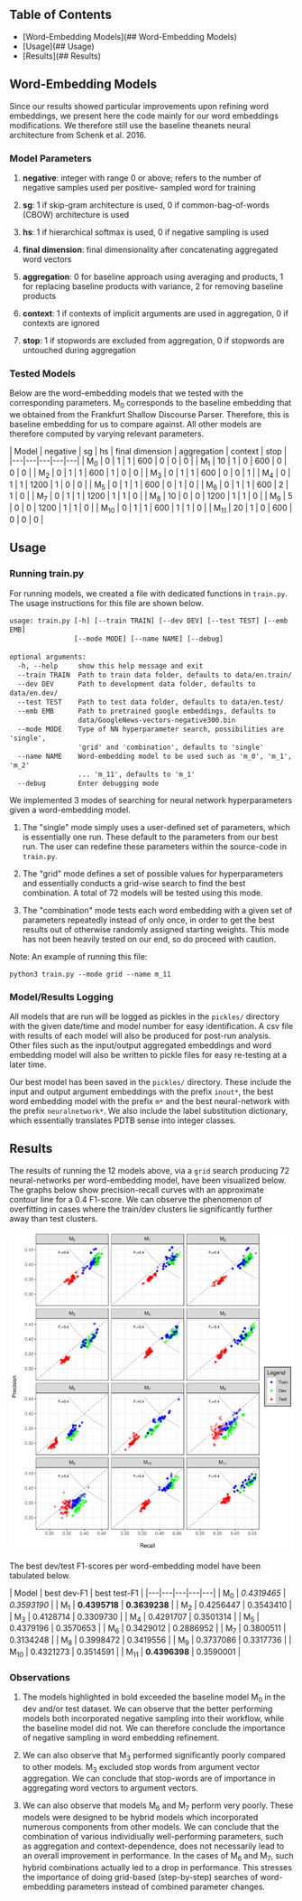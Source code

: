 ## Table of Contents

* [Word-Embedding Models](## Word-Embedding Models)
* [Usage](## Usage)
* [Results](## Results)

## Word-Embedding Models

Since our results showed particular improvements upon refining word embeddings, we present here the code mainly for our word embeddings modifications. We therefore still use the baseline theanets neural architecture from Schenk et al. 2016.

### Model Parameters

1. **negative**: integer with range 0 or above; refers to the number of negative samples used per positive-
sampled word for training

2. **sg**: 1 if skip-gram architecture is used, 0 if common-bag-of-words (CBOW) architecture is used

3. **hs**: 1 if hierarchical softmax is used, 0 if negative sampling is used

4. **final dimension**: final dimensionality after concatenating aggregated word vectors

5. **aggregation**: 0 for baseline approach using averaging and products, 1 for replacing baseline products with variance, 2 for removing baseline products

6. **context**: 1 if contexts of implicit arguments are used in aggregation, 0 if contexts are ignored

7. **stop**: 1 if stopwords are excluded from aggregation, 0 if stopwords are untouched during aggregation

### Tested Models

Below are the word-embedding models that we tested with the corresponding parameters. M<sub>0</sub> corresponds to the baseline embedding that we obtained from the Frankfurt Shallow Discourse Parser. Therefore, this is baseline embedding for us to compare against. All other models are therefore computed by varying relevant parameters.

| Model | negative | sg | hs | final dimension | aggregation | context | stop |
|---|---|---|---|---|
| M<sub>0</sub> | 0 | 1 | 1 | 600 | 0 | 0 | 0 |
| M<sub>1</sub> | 10 | 1 | 0 | 600 | 0 | 0 | 0 |
| M<sub>2</sub> | 0 | 1 | 1 | 600 | 1 | 0 | 0 |
| M<sub>3</sub> | 0 | 1 | 1 | 600 | 0 | 0 | 1 |
| M<sub>4</sub> | 0 | 1 | 1 | 1200 | 1 | 0 | 0 |
| M<sub>5</sub> | 0 | 1 | 1 | 600 | 0 | 1 | 0 |
| M<sub>6</sub> | 0 | 1 | 1 | 600 | 2 | 1 | 0 |
| M<sub>7</sub> | 0 | 1 | 1 | 1200 | 1 | 1 | 0 |
| M<sub>8</sub> | 10 | 0 | 0 | 1200 | 1 | 1 | 0 |
| M<sub>9</sub> | 5 | 0 | 0 | 1200 | 1 | 1 | 0 |
| M<sub>10</sub> | 0 | 1 | 1 | 600 | 1 | 1 | 0 |
| M<sub>11</sub> | 20 | 1 | 0 | 600 | 0 | 0 | 0 |

## Usage

### Running train.py

For running models, we created a file with dedicated functions in `train.py`. The usage instructions for this file are shown below.

```
usage: train.py [-h] [--train TRAIN] [--dev DEV] [--test TEST] [--emb EMB]
                [--mode MODE] [--name NAME] [--debug]

optional arguments:
  -h, --help     show this help message and exit
  --train TRAIN  Path to train data folder, defaults to data/en.train/
  --dev DEV      Path to development data folder, defaults to data/en.dev/
  --test TEST    Path to test data folder, defaults to data/en.test/
  --emb EMB      Path to pretrained google embeddings, defaults to
                 data/GoogleNews-vectors-negative300.bin
  --mode MODE    Type of NN hyperparameter search, possibilities are 'single',
                 'grid' and 'combination', defaults to 'single'
  --name NAME    Word-embedding model to be used such as 'm_0', 'm_1', 'm_2'
                 ... 'm_11', defaults to 'm_1'
  --debug        Enter debugging mode
```

We implemented 3 modes of searching for neural network hyperparameters given a word-embedding model.

1. The "single" mode simply uses a user-defined set of parameters, which is essentially one run. These default to the parameters from our best run. The user can redefine these parameters within the source-code in `train.py`.

2. The "grid" mode defines a set of possible values for hyperparameters and essentially conducts a grid-wise search to find the best combination. A total of 72 models will be tested using this mode.

3. The "combination" mode tests each word embedding with a given set of parameters repeatedly instead of only once, in order to get the best results out of otherwise randomly assigned starting weights. This mode has not been heavily tested on our end, so do proceed with caution.

Note: An example of running this file:

```shell
python3 train.py --mode grid --name m_11
```

### Model/Results Logging

All models that are run will be logged as pickles in the `pickles/` directory with the given date/time and model number for easy identification. A csv file with results of each model will also be produced for post-run analysis. Other files such as the input/output aggregated embeddings and word embedding model will also be written to pickle files for easy re-testing at a later time.

Our best model has been saved in the `pickles/` directory. These include the input and output argument embeddings with the prefix `inout*`, the best word embedding model with the prefix `m*` and the best neural-network with the prefix `neuralnetwork*`. We also include the label substitution dictionary, which essentially translates PDTB sense into integer classes.

## Results

The results of running the 12 models above, via a `grid` search producing 72 neural-networks per word-embedding model, have been visualized below. The graphs below show precision-recall curves with an approximate contour line for a 0.4 F1-score. We can observe the phenomenon of overfitting in cases where the train/dev clusters lie significantly further away than test clusters.

<img src="/img/models.png" width="800">

The best dev/test F1-scores per word-embedding model have been tabulated below.

| Model | best dev-F1 | best test-F1 |
|---|---|---|---|---|
| M<sub>0</sub> | *0.4319465* | *0.3593190* |
| M<sub>1</sub> | **0.4395718** | **0.3639238** |
| M<sub>2</sub> | 0.4256447 | 0.3543410 |
| M<sub>3</sub> | 0.4128714 | 0.3309730 |
| M<sub>4</sub> | 0.4291707 | 0.3501314 |
| M<sub>5</sub> | 0.4379196 | 0.3570653 |
| M<sub>6</sub> | 0.3429012 | 0.2886952 |
| M<sub>7</sub> | 0.3800511 | 0.3134248 |
| M<sub>8</sub> | 0.3998472 | 0.3419556 |
| M<sub>9</sub> | 0.3737086 | 0.3317736 |
| M<sub>10</sub> | 0.4321273 | 0.3514591 |
| M<sub>11</sub> | **0.4396398** | 0.3590001 |

### Observations

1. The models highlighted in bold exceeded the baseline model M<sub>0</sub> in the dev and/or test dataset. We can observe that the better performing models both incorporated negative sampling into their workflow, while the baseline model did not. We can therefore conclude the importance of negative sampling in word embedding refinement.

2. We can also observe that M<sub>3</sub> performed significantly poorly compared to other models. M<sub>3</sub> excluded stop words from argument vector aggregation. We can conclude that stop-words are of importance in aggregating word vectors to argument vectors.

3. We can also observe that models M<sub>6</sub> and  M<sub>7</sub> perform very poorly. These models were designed to be hybrid models which incorporated numerous components from other models. We can conclude that the combination of various individiually well-performing parameters, such as aggregation and context-dependence, does not necessarily lead to an overall improvement in performance. In the cases of M<sub>6</sub> and  M<sub>7</sub>, such hybrid combinations actually led to a drop in performance. This stresses the importance of doing grid-based (step-by-step) searches of word-embedding parameters instead of combined parameter changes.
